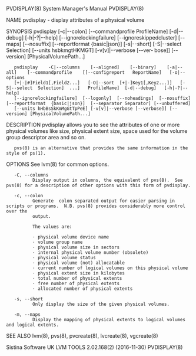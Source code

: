 PVDISPLAY(8)                                                  System Manager's Manual                                                 PVDISPLAY(8)

NAME
       pvdisplay - display attributes of a physical volume

SYNOPSIS
       pvdisplay   [-c|--colon]  [--commandprofile  ProfileName]  [-d|--debug]  [-h|-?|--help]  [--ignorelockingfailure]  [--ignoreskippedcluster]
       [--maps] [--nosuffix] [--reportformat {basic|json}] [-s|--short] [-S|--select Selection] [--units  hsbkmgtHKMGT]  [-v[v]|--verbose  [--ver‐
       bose]] [--version] [PhysicalVolumePath...]

       pvdisplay    -C|--columns    [--aligned]    [--binary]    [-a|--all]    [--commandprofile    [[--configreport   ReportName]   [-o|--options
       [+|-|#]Field1[,Field2...]   [-O|--sort  [+|-]Key1[,Key2...]]   [-S|--select  Selection]  ...]   ProfileName]  [-d|--debug]   [-h|-?|--help]
       [--ignorelockingfailure]  [--logonly]  [--noheadings]  [--nosuffix]  [--reportformat  {basic|json}]  [--separator Separator] [--unbuffered]
       [--units hHbBsSkKmMgGtTpPeE] [-v[v]|--verbose [--verbose]] [--version] [PhysicalVolumePath...]

DESCRIPTION
       pvdisplay allows you to see the attributes of one or more physical volumes like size, physical extent size, space used for the volume group
       descriptor area and so on.

       pvs(8) is an alternative that provides the same information in the style of ps(1).

OPTIONS
       See lvm(8) for common options.

       -C, --columns
              Display output in columns, the equivalent of pvs(8).  See pvs(8) for a description of other options with this form of pvdisplay.

       -c, --colon
              Generate  colon separated output for easier parsing in scripts or programs.  N.B. pvs(8) provides considerably more control over the
              output.

              The values are:

              · physical volume device name
              · volume group name
              · physical volume size in sectors
              · internal physical volume number (obsolete)
              · physical volume status
              · physical volume (not) allocatable
              · current number of logical volumes on this physical volume
              · physical extent size in kilobytes
              · total number of physical extents
              · free number of physical extents
              · allocated number of physical extents

       -s, --short
              Only display the size of the given physical volumes.

       -m, --maps
              Display the mapping of physical extents to logical volumes and logical extents.

SEE ALSO
       lvm(8), pvs(8), pvcreate(8), lvcreate(8), vgcreate(8)

Sistina Software UK                                     LVM TOOLS 2.02.168(2) (2016-11-30)                                            PVDISPLAY(8)
